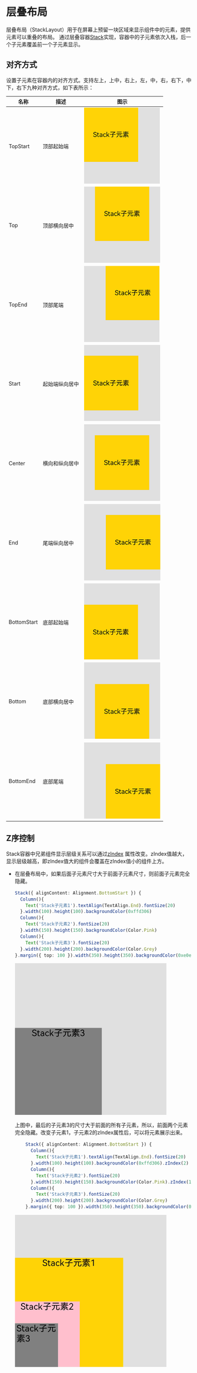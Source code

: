 # 层叠布局

层叠布局（StackLayout）用于在屏幕上预留一块区域来显示组件中的元素，提供元素可以重叠的布局。
通过层叠容器[Stack](../reference/arkui-ts/ts-container-stack.md)实现，容器中的子元素依次入栈，后一个子元素覆盖前一个子元素显示。

## 对齐方式

设置子元素在容器内的对齐方式。支持左上，上中，右上，左，中，右，右下，中下，右下九种对齐方式，如下表所示：

|名称|    描述| 图示 |
|---|	---|---|
|TopStart|    顶部起始端 |![](figures/stacktopstart.png)|
Top    |顶部横向居中 |![](figures/stacktop.png)|
TopEnd|    顶部尾端 |![](figures/stacktopend.png)|
Start|    起始端纵向居中 |![](figures/stackstart.png)|
Center|    横向和纵向居中 |![](figures/stackcenter.png)|
End|    尾端纵向居中 |![](figures/stackend.png)|
BottomStart    |底部起始端 |![](figures/stackbottomstart.png)|
Bottom|    底部横向居中 |![](figures/stackbottom.png)|
BottomEnd|    底部尾端 |![](figures/stackbottomend.png)|

## Z序控制

Stack容器中兄弟组件显示层级关系可以通过[zIndex](../reference/arkui-ts/ts-universal-attributes-z-order.md)
属性改变。zIndex值越大，显示层级越高，即zIndex值大的组件会覆盖在zIndex值小的组件上方。

* 在层叠布局中，如果后面子元素尺寸大于前面子元素尺寸，则前面子元素完全隐藏。
    

  ```ts
  Stack({ alignContent: Alignment.BottomStart }) {
    Column(){
      Text('Stack子元素1').textAlign(TextAlign.End).fontSize(20)
    }.width(100).height(100).backgroundColor(0xffd306)
    Column(){
      Text('Stack子元素2').fontSize(20)
    }.width(150).height(150).backgroundColor(Color.Pink)
    Column(){
      Text('Stack子元素3').fontSize(20)
    }.width(200).height(200).backgroundColor(Color.Grey)
  }.margin({ top: 100 }).width(350).height(350).backgroundColor(0xe0e0e0)
  ```

  ![](figures/stack2.png)

  上图中，最后的子元素3的尺寸大于前面的所有子元素，所以，前面两个元素完全隐藏。改变子元素1，子元素2的zIndex属性后，可以将元素展示出来。
    

  ```ts
      Stack({ alignContent: Alignment.BottomStart }) {
        Column(){
          Text('Stack子元素1').textAlign(TextAlign.End).fontSize(20)
        }.width(100).height(100).backgroundColor(0xffd306).zIndex(2)
        Column(){
          Text('Stack子元素2').fontSize(20)
        }.width(150).height(150).backgroundColor(Color.Pink).zIndex(1)
        Column(){
          Text('Stack子元素3').fontSize(20)
        }.width(200).height(200).backgroundColor(Color.Grey)
      }.margin({ top: 100 }).width(350).height(350).backgroundColor(0xe0e0e0)
  ```

  ![](figures/stack1.png)
